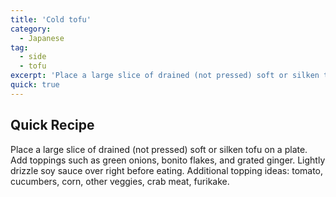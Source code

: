 ```yaml
---
title: 'Cold tofu'
category:
  - Japanese
tag:
  - side
  - tofu
excerpt: 'Place a large slice of drained (not pressed) soft or silken tofu on a plate. Add toppings such as green onions, bonito flakes, and grated ginger. Lightly drizzle soy sauce over right before eating. Additional topping ideas: tomato, cucumbers, corn, other veggies, crab meat, furikake.'
quick: true
---
```


## Quick Recipe

Place a large slice of drained (not pressed) soft or silken tofu on a plate. Add toppings such as green onions, bonito flakes, and grated ginger. Lightly drizzle soy sauce over right before eating. Additional topping ideas: tomato, cucumbers, corn, other veggies, crab meat, furikake.
